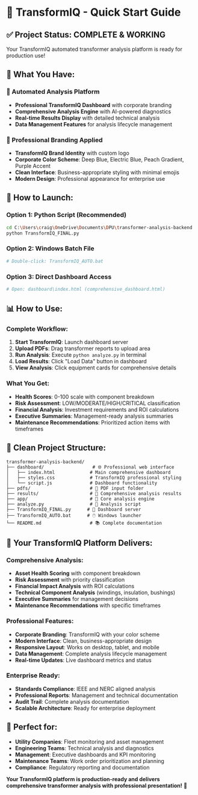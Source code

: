 # 🚀 TransformIQ - Quick Start Guide

## ✅ **Project Status: COMPLETE & WORKING**

Your TransformIQ automated transformer analysis platform is ready for production use!

## 🎯 **What You Have:**

### **🤖 Automated Analysis Platform**
- **Professional TransformIQ Dashboard** with corporate branding
- **Comprehensive Analysis Engine** with AI-powered diagnostics
- **Real-time Results Display** with detailed technical analysis
- **Data Management Features** for analysis lifecycle management

### **🎨 Professional Branding Applied**
- **TransformIQ Brand Identity** with custom logo
- **Corporate Color Scheme**: Deep Blue, Electric Blue, Peach Gradient, Purple Accent
- **Clean Interface**: Business-appropriate styling with minimal emojis
- **Modern Design**: Professional appearance for enterprise use

## 🚀 **How to Launch:**

### **Option 1: Python Script (Recommended)**
```bash
cd C:\Users\craig\OneDrive\Documents\DPU\transformer-analysis-backend
python TransformIQ_FINAL.py
```

### **Option 2: Windows Batch File**
```bash
# Double-click: TransformIQ_AUTO.bat
```

### **Option 3: Direct Dashboard Access**
```bash
# Open: dashboard\index.html (comprehensive_dashboard.html)
```

## 📊 **How to Use:**

### **Complete Workflow:**
1. **Start TransformIQ**: Launch dashboard server
2. **Upload PDFs**: Drag transformer reports to upload area
3. **Run Analysis**: Execute `python analyze.py` in terminal
4. **Load Results**: Click "Load Data" button in dashboard
5. **View Analysis**: Click equipment cards for comprehensive details

### **What You Get:**
- **Health Scores**: 0-100 scale with component breakdown
- **Risk Assessment**: LOW/MODERATE/HIGH/CRITICAL classification
- **Financial Analysis**: Investment requirements and ROI calculations
- **Executive Summaries**: Management-ready analysis summaries
- **Maintenance Recommendations**: Prioritized action items with timeframes

## 📁 **Clean Project Structure:**

```
transformer-analysis-backend/
├── dashboard/                  # 🌐 Professional web interface
│   ├── index.html             # Main comprehensive dashboard
│   ├── styles.css             # TransformIQ professional styling
│   └── script.js              # Dashboard functionality
├── pdfs/                      # 📁 PDF input folder
├── results/                   # 💾 Comprehensive analysis results
├── app/                       # 🔧 Core analysis engine
├── analyze.py                 # 📄 Analysis script
├── TransformIQ_FINAL.py      # 🚀 Dashboard server
├── TransformIQ_AUTO.bat      # 🖱️ Windows launcher
└── README.md                  # 📚 Complete documentation
```

## 🎉 **Your TransformIQ Platform Delivers:**

### **Comprehensive Analysis:**
- **Asset Health Scoring** with component breakdown
- **Risk Assessment** with priority classification
- **Financial Impact Analysis** with ROI calculations
- **Technical Component Analysis** (windings, insulation, bushings)
- **Executive Summaries** for management decisions
- **Maintenance Recommendations** with specific timeframes

### **Professional Features:**
- **Corporate Branding**: TransformIQ with your color scheme
- **Modern Interface**: Clean, business-appropriate design
- **Responsive Layout**: Works on desktop, tablet, and mobile
- **Data Management**: Complete analysis lifecycle management
- **Real-time Updates**: Live dashboard metrics and status

### **Enterprise Ready:**
- **Standards Compliance**: IEEE and NERC aligned analysis
- **Professional Reports**: Management and technical documentation
- **Audit Trail**: Complete analysis documentation
- **Scalable Architecture**: Ready for enterprise deployment

## 🎯 **Perfect for:**

- **Utility Companies**: Fleet monitoring and asset management
- **Engineering Teams**: Technical analysis and diagnostics
- **Management**: Executive dashboards and KPI monitoring
- **Maintenance Teams**: Work order prioritization and planning
- **Compliance**: Regulatory reporting and documentation

**Your TransformIQ platform is production-ready and delivers comprehensive transformer analysis with professional presentation!** 🚀
